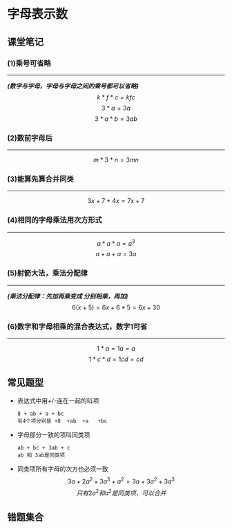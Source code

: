 # 字母表示数

## 课堂笔记
### (1)乘号可省略
---
***(数字与字母，字母与字母之间的乘号都可以省略)***
$$ k * f * c = kfc $$
$$ 3 * a = 3a $$
$$ 3 * a * b = 3ab $$

### (2)数前字母后
---
$$ m *3 *n = 3mn $$

### (3)能算先算合并同类
---
$$ 3x + 7 +4x = 7x + 7 $$

### (4)相同的字母乘法用次方形式
---
$$ a * a * a = a^3 $$
$$ a + a + a = 3a $$

### (5)射箭大法，乘法分配律
---
***(乘法分配律：先加再乘变成 分别相乘，再加)***
$$ 6(x + 5) = 6x + 6*5 = 6x+30$$

### (6)数字和字母相乘的混合表达式，数字1可省
---
$$ 1*a = 1a = a $$
$$ 1*c*d = 1cd = cd $$

## 常见题型
- 表达式中用+/-连在一起的叫项
    ```
    8 + ab + a + bc
    有4个项分别是 +8  +ab  +a   +bc
    ```
- 字母部分一致的项叫同类项
    ```
    ab + bc + 3ab + c
    ab 和 3ab是同类项
    ``` 
- 同类项所有字母的次方也必须一致
    $$3a + 2a^2 + 3a^3+a^2 = 3a+3a^2+3a^3$$
    $$只有2a^2和a^2是同类项，可以合并$$

## 错题集合
